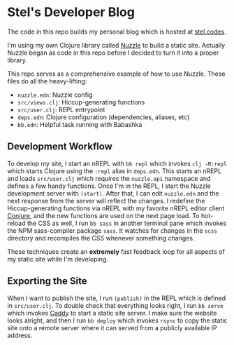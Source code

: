 # Stel's Developer Blog

The code in this repo builds my personal blog which is hosted at [stel.codes](https://stel.codes).

I'm using my own Clojure library called [Nuzzle](https://github.com/stelcodes/nuzzle) to build a static site. Actually Nuzzle began as code in this repo before I decided to turn it into a proper library.

This repo serves as a comprehensive example of how to use Nuzzle. These files do all the heavy-lifting:
- `nuzzle.edn`: Nuzzle config
- `src/views.clj`: Hiccup-generating functions
- `src/user.clj`: REPL entrypoint
- `deps.edn`: Clojure configuration (dependencies, aliases, etc)
- `bb.edn`: Helpful task running with Babashka

## Development Workflow

To develop my site, I start an nREPL with `bb repl` which invokes `clj -M:repl` which starts Clojure using the `:repl` alias in `deps.edn`. This starts an nREPL and loads `src/user.clj` which requires the `nuzzle.api` namespace and defines a few handy functions. Once I'm in the REPL, I start the Nuzzle development server with `(start)`. After that, I can edit `nuzzle.edn` and the next response from the server will reflect the changes. I redefine the Hiccup-generating functions via nREPL with my favorite nREPL editor client [Conjure](https://github.com/olical/conjure), and the new functions are used on the next page load. To hot-reload the CSS as well, I run `bb sass` in another terminal pane which invokes the NPM sass-compiler package `sass`. It watches for changes in the `scss` directory and recompiles the CSS whenever something changes.

These techniques create an **extremely** fast feedback loop for all aspects of my static site while I'm developing.

## Exporting the Site

When I want to publish the site, I run `(publish)` in the REPL which is defined in `src/user.clj`. To double check that everything looks right, I run `bb serve` which invokes [Caddy](https://github.com/caddyserver/caddy) to start a static site server. I make sure the website looks alright, and then I run `bb deploy` which invokes `rsync` to copy the static site onto a remote server where it can served from a publicly available IP address.
